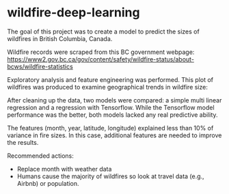 # wildfire-deep-learning

The goal of this project was to create a model to predict the sizes of wildfires in British Columbia, Canada. 

Wildfire records were scraped from this BC government webpage: https://www2.gov.bc.ca/gov/content/safety/wildfire-status/about-bcws/wildfire-statistics

Exploratory analysis and feature engineering was performed. This plot of wildfires was produced to examine geographical trends in wildfire size:



After cleaning up the data, two models were compared: a simple multi linear regression and a regression with Tensorflow. While the Tensorflow model performance was the better, both models lacked any real predictive ability.

The features (month, year, latitude, longitude) explained less than 10% of variance in fire sizes. In this case, additional features are needed to improve the results. 

Recommended actions: 
- Replace month with weather data
- Humans cause the majority of wildfires so look at travel data (e.g., Airbnb) or population.
